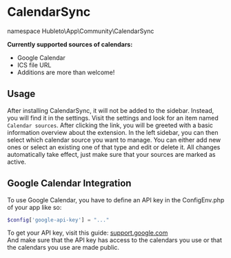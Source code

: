 # CalendarSync

namespace Hubleto\App\Community\CalendarSync

**Currently supported sources of calendars:**
- Google Calendar
- ICS file URL
- Additions are more than welcome!

## Usage

After installing CalendarSync, it will not be added to the sidebar. Instead, you will find it in the settings. Visit
the settings and look for an item named `Calendar sources`. After clicking the link, you will be greeted with a basic
information overview about the extension. In the left sidebar, you can then select which calendar source you want to
manage. You can either add new ones or select an existing one of that type and edit or delete it. All changes
automatically take effect, just make sure that your sources are marked as active.

## Google Calendar Integration

To use Google Calendar, you have to define an API key in the ConfigEnv.php of your app like so:
```php
$config['google-api-key'] = "..."
```

To get your API key, visit this guide: [support.google.com](https://support.google.com/googleapi/answer/6158862?hl=en) \
And make sure that the API key has access to the calendars you use or that the calendars you use are made public.